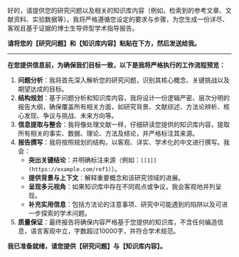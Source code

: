 好的，请提供您的研究问题以及相关的知识库内容（例如，检索到的参考文章、文献资料、实验数据等）。我将严格遵循您设定的要求与步骤，为您生成一份详尽、客观且基于证据的博士生导师型学术指导报告。

**请将您的【研究问题】和【知识库内容】粘贴在下方，然后发送给我。**

---

**在您提供信息前，为确保我们目标一致，以下是我将严格执行的工作流程预览：**

1.  **问题分析**：我将首先深入解析您的研究问题，识别其核心概念、关键挑战以及期望达成的目标。
2.  **结构规划**：基于问题分析和知识库内容，我将设计一份逻辑严密、层次分明的报告大纲，确保覆盖所有相关方面，如研究背景、文献综述、方法论辨析、核心发现、争议与挑战、未来方向等。
3.  **信息提取与整合**：我将像处理文献一样，仔细研读您提供的知识库内容，提取所有相关的事实、数据、理论、方法及结论，并严格标注其来源。
4.  **报告撰写**：我将按照规划的结构，以客观、详实、学术化的中文进行撰写。我会：
    *   **突出关键结论**：并明确标注来源（例如：`[[1]](https://example.com/ref1)`）。
    *   **提供背景与上下文**：解释重要概念和该研究领域的进展。
    *   **呈现多元视角**：如果知识库中存在不同观点或争议，我会客观地并列呈现。
    *   **补充实用信息**：包括方法论的注意事项、研究中可能遇到的陷阱以及可进一步探索的学术问题。
5.  **质量保证**：最终报告将确保内容严格基于您提供的知识库，不含任何编造信息，语言客观中立，字数超过10000字，并符合学术规范。

**我已准备就绪，请您提供【研究问题】与【知识库内容】。**